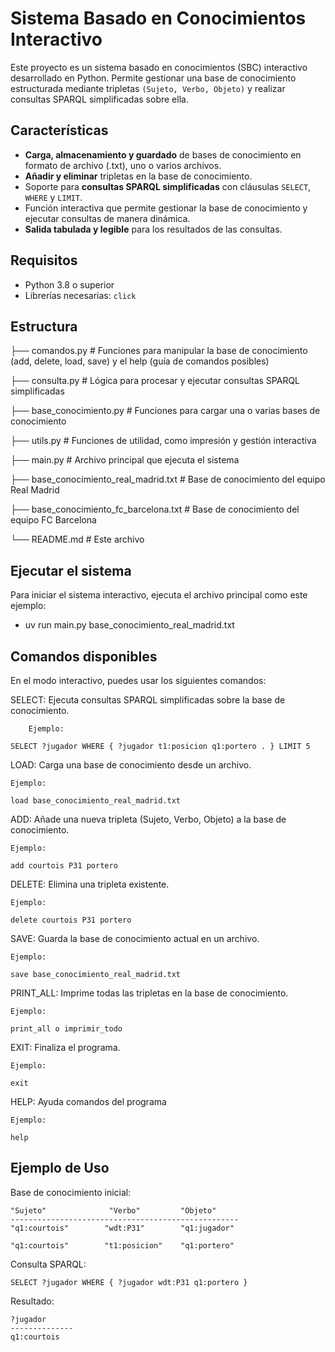 # Sistema Basado en Conocimientos Interactivo

Este proyecto es un sistema basado en conocimientos (SBC) interactivo desarrollado en Python. Permite gestionar una base de conocimiento estructurada mediante tripletas `(Sujeto, Verbo, Objeto)` y realizar consultas SPARQL simplificadas sobre ella.

## Características

- **Carga, almacenamiento y guardado** de bases de conocimiento en formato de archivo (.txt), uno o varios archivos.
- **Añadir y eliminar** tripletas en la base de conocimiento.
- Soporte para **consultas SPARQL simplificadas** con cláusulas `SELECT`, `WHERE` y `LIMIT`.
- Función interactiva que permite gestionar la base de conocimiento y ejecutar consultas de manera dinámica.
- **Salida tabulada y legible** para los resultados de las consultas.
  
## Requisitos

- Python 3.8 o superior
- Librerías necesarias: `click`

## Estructura

├── comandos.py                          # Funciones para manipular la base de conocimiento (add, delete, load, save) y el help (guía de comandos posibles)

├── consulta.py                          # Lógica para procesar y ejecutar consultas SPARQL simplificadas

├── base_conocimiento.py                 # Funciones para cargar una o varias bases de conocimiento

├── utils.py                             # Funciones de utilidad, como impresión y gestión interactiva

├── main.py                              # Archivo principal que ejecuta el sistema

├── base_conocimiento_real_madrid.txt    # Base de conocimiento del equipo Real Madrid

├── base_conocimiento_fc_barcelona.txt   # Base de conocimiento del equipo FC Barcelona

└── README.md                            # Este archivo

## Ejecutar el sistema

Para iniciar el sistema interactivo, ejecuta el archivo principal como este ejemplo:

- uv run main.py base_conocimiento_real_madrid.txt

## Comandos disponibles

En el modo interactivo, puedes usar los siguientes comandos:

SELECT: Ejecuta consultas SPARQL simplificadas sobre la base de conocimiento.
        
        Ejemplo:

    SELECT ?jugador WHERE { ?jugador t1:posicion q1:portero . } LIMIT 5

LOAD: Carga una base de conocimiento desde un archivo.

    Ejemplo:

    load base_conocimiento_real_madrid.txt

ADD: Añade una nueva tripleta (Sujeto, Verbo, Objeto) a la base de conocimiento.

    Ejemplo:

    add courtois P31 portero

DELETE: Elimina una tripleta existente.

    Ejemplo:

    delete courtois P31 portero

SAVE: Guarda la base de conocimiento actual en un archivo.

    Ejemplo:

    save base_conocimiento_real_madrid.txt

PRINT_ALL: Imprime todas las tripletas en la base de conocimiento.

    Ejemplo:

    print_all o imprimir_todo

EXIT: Finaliza el programa.

    Ejemplo:

    exit

HELP: Ayuda comandos del programa

    Ejemplo:

    help

## Ejemplo de Uso

Base de conocimiento inicial:

    "Sujeto"              "Verbo"         "Objeto"
    ---------------------------------------------------
    "q1:courtois"        "wdt:P31"        "q1:jugador"

    "q1:courtois"        "t1:posicion"    "q1:portero"


Consulta SPARQL:

    SELECT ?jugador WHERE { ?jugador wdt:P31 q1:portero }


Resultado:

    ?jugador
    --------------
    q1:courtois
